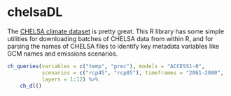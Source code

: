# chelsaDL

The [CHELSA climate dataset](http://chelsa-climate.org/downloads/) is pretty great. This R library has some simple utilities for downloading batches of CHELSA data from within R, and for parsing the names of CHELSA files to identify key metadata variables like GCM names and emissions scenarios.

```r
ch_queries(variables = c("temp", "prec"), models = "ACCESS1-0", 
           scenarios = c("rcp45", "rcp85"), timeframes = "2061-2080", 
           layers = 1:12) %>%
    ch_dl()
```
